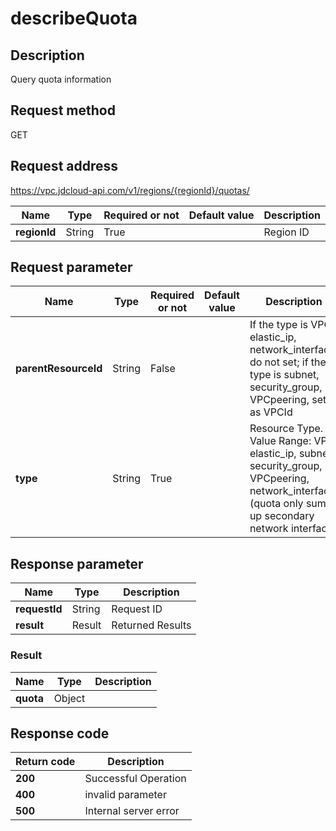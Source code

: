 # describeQuota


## Description
Query quota information

## Request method
GET

## Request address
https://vpc.jdcloud-api.com/v1/regions/{regionId}/quotas/

|Name|Type|Required or not|Default value|Description|
|---|---|---|---|---|
|**regionId**|String|True| |Region ID|

## Request parameter
|Name|Type|Required or not|Default value|Description|
|---|---|---|---|---|
|**parentResourceId**|String|False| |If the type is VPC, elastic_ip, network_interface, do not set; if the type is subnet, security_group, VPCpeering, set as VPCId|
|**type**|String|True| |Resource Type. Value Range: VPC, elastic_ip, subnet, security_group, VPCpeering, network_interface (quota only sums up secondary network interface)|


## Response parameter
|Name|Type|Description|
|---|---|---|
|**requestId**|String|Request ID|
|**result**|Result|Returned Results|


### Result
|Name|Type|Description|
|---|---|---|
|**quota**|Object| |

## Response code
|Return code|Description|
|---|---|
|**200**|Successful Operation|
|**400**|invalid parameter|
|**500**|Internal server error|
